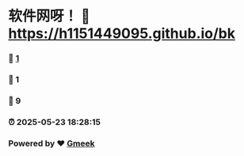 # 软件网呀！ :link: https://h1151449095.github.io/bk 
### :page_facing_up: [1](https://h1151449095.github.io/bk/tag.html) 
### :speech_balloon: 1 
### :hibiscus: 9 
### :alarm_clock: 2025-05-23 18:28:15 
### Powered by :heart: [Gmeek](https://github.com/Meekdai/Gmeek)

